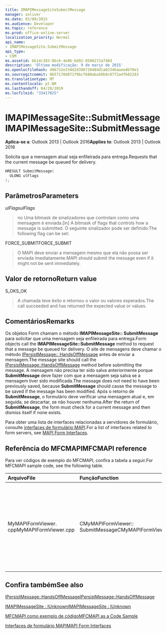 ```yaml
---
title: IMAPIMessageSiteSubmitMessage
manager: soliver
ms.date: 03/09/2015
ms.audience: Developer
ms.topic: reference
ms.prod: office-online-server
localization_priority: Normal
api_name:
- IMAPIMessageSite.SubmitMessage
api_type:
- COM
ms.assetid: 6b14c383-8bc6-4e86-bd92-0500272af40d
description: 'Última modificação: 9 de março de 2015'
ms.openlocfilehash: 496732e334d2d39672048dd1a02346aaee4b70e1
ms.sourcegitcommit: 8657170d071f9bcf680aba50b9c07f2a4fb82283
ms.translationtype: MT
ms.contentlocale: pt-BR
ms.lasthandoff: 04/28/2019
ms.locfileid: "33417025"
---
```

# <a name="imapimessagesitesubmitmessage"></a><span data-ttu-id="d2b67-103">IMAPIMessageSite::SubmitMessage</span><span class="sxs-lookup"><span data-stu-id="d2b67-103">IMAPIMessageSite::SubmitMessage</span></span>

  
  
<span data-ttu-id="d2b67-104">**Aplica-se a**: Outlook 2013 | Outlook 2016</span><span class="sxs-lookup"><span data-stu-id="d2b67-104">**Applies to**: Outlook 2013 | Outlook 2016</span></span> 
  
<span data-ttu-id="d2b67-105">Solicita que a mensagem atual seja enfileirada para entrega.</span><span class="sxs-lookup"><span data-stu-id="d2b67-105">Requests that the current message be queued for delivery.</span></span>
  
```cpp
HRESULT SubmitMessage(
  ULONG ulFlags
);
```

## <a name="parameters"></a><span data-ttu-id="d2b67-106">Parâmetros</span><span class="sxs-lookup"><span data-stu-id="d2b67-106">Parameters</span></span>

 <span data-ttu-id="d2b67-107">_ulFlags_</span><span class="sxs-lookup"><span data-stu-id="d2b67-107">_ulFlags_</span></span>
  
> <span data-ttu-id="d2b67-108">no Uma bitmask de sinalizadores que controlam como uma mensagem é enviada.</span><span class="sxs-lookup"><span data-stu-id="d2b67-108">[in] A bitmask of flags that controls how a message is submitted.</span></span> <span data-ttu-id="d2b67-109">O seguinte sinalizador pode ser definido:</span><span class="sxs-lookup"><span data-stu-id="d2b67-109">The following flag can be set:</span></span>
    
<span data-ttu-id="d2b67-110">FORCE_SUBMIT</span><span class="sxs-lookup"><span data-stu-id="d2b67-110">FORCE_SUBMIT</span></span> 
  
> <span data-ttu-id="d2b67-111">O MAPI deve enviar a mensagem mesmo que ela não possa ser enviada imediatamente.</span><span class="sxs-lookup"><span data-stu-id="d2b67-111">MAPI should submit the message even if it might not be sent immediately.</span></span>
    
## <a name="return-value"></a><span data-ttu-id="d2b67-112">Valor de retorno</span><span class="sxs-lookup"><span data-stu-id="d2b67-112">Return value</span></span>

<span data-ttu-id="d2b67-113">S_OK</span><span class="sxs-lookup"><span data-stu-id="d2b67-113">S_OK</span></span> 
  
> <span data-ttu-id="d2b67-114">A chamada teve êxito e retornou o valor ou valores esperados.</span><span class="sxs-lookup"><span data-stu-id="d2b67-114">The call succeeded and has returned the expected value or values.</span></span>
    
## <a name="remarks"></a><span data-ttu-id="d2b67-115">Comentários</span><span class="sxs-lookup"><span data-stu-id="d2b67-115">Remarks</span></span>

<span data-ttu-id="d2b67-116">Os objetos Form chamam o método **IMAPIMessageSite:: SubmitMessage** para solicitar que uma mensagem seja enfileirada para entrega.</span><span class="sxs-lookup"><span data-stu-id="d2b67-116">Form objects call the **IMAPIMessageSite::SubmitMessage** method to request that a message be queued for delivery.</span></span> <span data-ttu-id="d2b67-117">O site de mensagens deve chamar o método [IPersistMessage:: HandsOffMessage](ipersistmessage-handsoffmessage.md) antes de enviar a mensagem.</span><span class="sxs-lookup"><span data-stu-id="d2b67-117">The message site should call the [IPersistMessage::HandsOffMessage](ipersistmessage-handsoffmessage.md) method before submitting the message.</span></span> <span data-ttu-id="d2b67-118">A mensagem não precisa ter sido salva anteriormente porque **SubmitMessage** deve fazer com que a mensagem seja salva se a mensagem tiver sido modificada.</span><span class="sxs-lookup"><span data-stu-id="d2b67-118">The message does not need to have been previously saved, because **SubmitMessage** should cause the message to be saved if the message has been modified.</span></span> <span data-ttu-id="d2b67-119">Após o retorno de **SubmitMessage**, o formulário deve verificar uma mensagem atual e, em seguida, se descartar, se não houver nenhuma.</span><span class="sxs-lookup"><span data-stu-id="d2b67-119">After the return of **SubmitMessage**, the form must check for a current message and then dismiss itself if none exists.</span></span> 
  
<span data-ttu-id="d2b67-120">Para obter uma lista de interfaces relacionadas a servidores de formulário, consulte [interfaces de formulário MAPI](mapi-form-interfaces.md).</span><span class="sxs-lookup"><span data-stu-id="d2b67-120">For a list of interfaces related to form servers, see [MAPI Form Interfaces](mapi-form-interfaces.md).</span></span>
  
## <a name="mfcmapi-reference"></a><span data-ttu-id="d2b67-121">Referência do MFCMAPI</span><span class="sxs-lookup"><span data-stu-id="d2b67-121">MFCMAPI reference</span></span>

<span data-ttu-id="d2b67-122">Para ver códigos de exemplo do MFCMAPI, confira a tabela a seguir.</span><span class="sxs-lookup"><span data-stu-id="d2b67-122">For MFCMAPI sample code, see the following table.</span></span>
  
|<span data-ttu-id="d2b67-123">**Arquivo**</span><span class="sxs-lookup"><span data-stu-id="d2b67-123">**File**</span></span>|<span data-ttu-id="d2b67-124">**Função**</span><span class="sxs-lookup"><span data-stu-id="d2b67-124">**Function**</span></span>|<span data-ttu-id="d2b67-125">**Comentário**</span><span class="sxs-lookup"><span data-stu-id="d2b67-125">**Comment**</span></span>|
|:-----|:-----|:-----|
|<span data-ttu-id="d2b67-126">MyMAPIFormViewer. cpp</span><span class="sxs-lookup"><span data-stu-id="d2b67-126">MyMAPIFormViewer.cpp</span></span>  <br/> |<span data-ttu-id="d2b67-127">CMyMAPIFormViewer:: SubmitMessage</span><span class="sxs-lookup"><span data-stu-id="d2b67-127">CMyMAPIFormViewer::SubmitMessage</span></span>  <br/> |<span data-ttu-id="d2b67-128">MFCMAPI usa o método **IMAPIMessageSite:: SubmitMessage** para salvar a mensagem.</span><span class="sxs-lookup"><span data-stu-id="d2b67-128">MFCMAPI uses the **IMAPIMessageSite::SubmitMessage** method to save the message.</span></span> <span data-ttu-id="d2b67-129">Primeiro, ele chama o método **IPersistMessage:: HandsOffMessage** e, em seguida, chama **SubmitMessage**.</span><span class="sxs-lookup"><span data-stu-id="d2b67-129">First, it calls the **IPersistMessage::HandsOffMessage** method, and then it calls **SubmitMessage**.</span></span>  <br/> |
   
## <a name="see-also"></a><span data-ttu-id="d2b67-130">Confira também</span><span class="sxs-lookup"><span data-stu-id="d2b67-130">See also</span></span>



[<span data-ttu-id="d2b67-131">IPersistMessage::HandsOffMessage</span><span class="sxs-lookup"><span data-stu-id="d2b67-131">IPersistMessage::HandsOffMessage</span></span>](ipersistmessage-handsoffmessage.md)
  
[<span data-ttu-id="d2b67-132">IMAPIMessageSite : IUnknown</span><span class="sxs-lookup"><span data-stu-id="d2b67-132">IMAPIMessageSite : IUnknown</span></span>](imapimessagesiteiunknown.md)


[<span data-ttu-id="d2b67-133">MFCMAPI como exemplo de código</span><span class="sxs-lookup"><span data-stu-id="d2b67-133">MFCMAPI as a Code Sample</span></span>](mfcmapi-as-a-code-sample.md)
  
[<span data-ttu-id="d2b67-134">Interfaces de formulário MAPI</span><span class="sxs-lookup"><span data-stu-id="d2b67-134">MAPI Form Interfaces</span></span>](mapi-form-interfaces.md)

